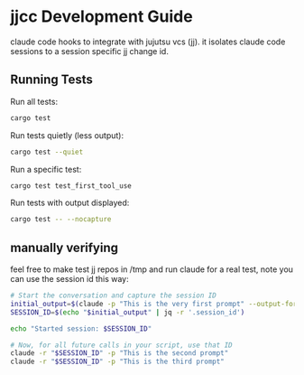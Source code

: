 # jjcc Development Guide

claude code hooks to integrate with jujutsu vcs (jj). it isolates claude code sessions to a session specific jj change id.

## Running Tests

Run all tests:
```bash
cargo test
```

Run tests quietly (less output):
```bash
cargo test --quiet
```

Run a specific test:
```bash
cargo test test_first_tool_use
```

Run tests with output displayed:
```bash
cargo test -- --nocapture
```


## manually verifying

feel free to make test jj repos in /tmp and run claude for a real test, note you can use the session id this way:

```bash
# Start the conversation and capture the session ID
initial_output=$(claude -p "This is the very first prompt" --output-format json)
SESSION_ID=$(echo "$initial_output" | jq -r '.session_id')

echo "Started session: $SESSION_ID"

# Now, for all future calls in your script, use that ID
claude -r "$SESSION_ID" -p "This is the second prompt"
claude -r "$SESSION_ID" -p "This is the third prompt"
```
